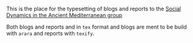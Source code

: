 
This is the place for the typesetting of blogs and reports to the [Social Dynamics in the Ancient Mediterranean group](https://github.com/sdam-au)


Both blogs and reports and in `tex` format and blogs are ment to be build with `arara` and reports with `texify`.
